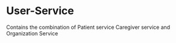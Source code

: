 # User-Service
Contains the combination of Patient service Caregiver service and Organization Service 
